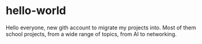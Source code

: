 # hello-world
Hello everyone, new gith account to migrate my projects into. Most of them school projects, from a wide range of topics, from AI to networking. 
